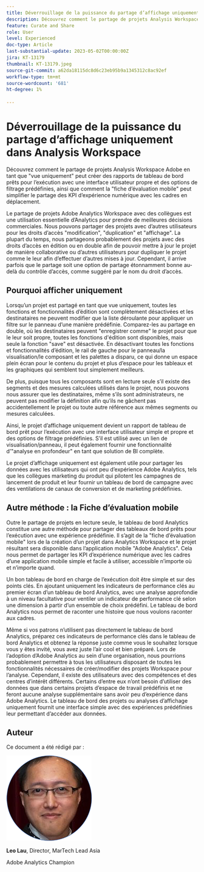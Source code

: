 ```yaml
---
title: Déverrouillage de la puissance du partage d’affichage uniquement dans Analysis Workspace
description: Découvrez comment le partage de projets Analysis Workspace en tant que "vue uniquement" peut créer des rapports de tableau de bord prêts pour l’exécution avec une interface utilisateur propre et des options de filtrage prédéfinies, ainsi que comment la "fiche d’évaluation mobile" peut simplifier le partage des KPI d’expérience numérique avec les cadres en déplacement.
feature: Curate and Share
role: User
level: Experienced
doc-type: Article
last-substantial-update: 2023-05-02T00:00:00Z
jira: KT-13179
thumbnail: KT-13179.jpeg
source-git-commit: a62da18115dc8d6c23eb95b9a1345312c8ac92ef
workflow-type: tm+mt
source-wordcount: '681'
ht-degree: 1%

---
```



# Déverrouillage de la puissance du partage d’affichage uniquement dans Analysis Workspace

Découvrez comment le partage de projets Analysis Workspace Adobe en tant que &quot;vue uniquement&quot; peut créer des rapports de tableau de bord prêts pour l’exécution avec une interface utilisateur propre et des options de filtrage prédéfinies, ainsi que comment la &quot;fiche d’évaluation mobile&quot; peut simplifier le partage des KPI d’expérience numérique avec les cadres en déplacement.

Le partage de projets Adobe Analytics Workspace avec des collègues est une utilisation essentielle d’Analytics pour prendre de meilleures décisions commerciales. Nous pouvons partager des projets avec d’autres utilisateurs pour les droits d’accès &quot;modification&quot;, &quot;duplication&quot; et &quot;affichage&quot;. La plupart du temps, nous partageons probablement des projets avec des droits d’accès en édition ou en double afin de pouvoir mettre à jour le projet de manière collaborative ou d’autres utilisateurs pour dupliquer le projet comme le leur afin d’effectuer d’autres mises à jour. Cependant, il arrive parfois que le partage soit une option de partage étonnamment bonne au-delà du contrôle d’accès, comme suggéré par le nom du droit d’accès.

## Pourquoi afficher uniquement

Lorsqu’un projet est partagé en tant que vue uniquement, toutes les fonctions et fonctionnalités d’édition sont complètement désactivées et les destinataires ne peuvent modifier que la liste déroulante pour appliquer un filtre sur le panneau d’une manière prédéfinie. Comparez-les au partage en double, où les destinataires peuvent &quot;enregistrer comme&quot; le projet pour que le leur soit propre, toutes les fonctions d&#39;édition sont disponibles, mais seule la fonction &quot;save&quot; est désactivée. En désactivant toutes les fonctions et fonctionnalités d’édition, le rail de gauche pour le panneau/la visualisation/le composant et les palettes a disparu, ce qui donne un espace plein écran pour le contenu du projet et plus d’espace pour les tableaux et les graphiques qui semblent tout simplement meilleurs.

De plus, puisque tous les composants sont en lecture seule s’il existe des segments et des mesures calculées utilisés dans le projet, nous pouvons nous assurer que les destinataires, même s’ils sont administrateurs, ne peuvent pas modifier la définition afin qu’ils ne gâchent pas accidentellement le projet ou toute autre référence aux mêmes segments ou mesures calculées.

Ainsi, le projet d’affichage uniquement devient un rapport de tableau de bord prêt pour l’exécution avec une interface utilisateur simple et propre et des options de filtrage prédéfinies. S’il est utilisé avec un lien de visualisation/panneau, il peut également fournir une fonctionnalité d’&quot;analyse en profondeur&quot; en tant que solution de BI complète.

Le projet d’affichage uniquement est également utile pour partager les données avec les utilisateurs qui ont peu d’expérience Adobe Analytics, tels que les collègues marketing du produit qui pilotent les campagnes de lancement de produit et leur fournir un tableau de bord de campagne avec des ventilations de canaux de conversion et de marketing prédéfinies.

## Autre méthode : la Fiche d’évaluation mobile

Outre le partage de projets en lecture seule, le tableau de bord Analytics constitue une autre méthode pour partager des tableaux de bord prêts pour l’exécution avec une expérience prédéfinie. Il s’agit de la &quot;fiche d’évaluation mobile&quot; lors de la création d’un projet dans Analytics Workspace et le projet résultant sera disponible dans l’application mobile &quot;Adobe Analytics&quot;. Cela nous permet de partager les KPI d’expérience numérique avec les cadres d’une application mobile simple et facile à utiliser, accessible n’importe où et n’importe quand.

Un bon tableau de bord en charge de l’exécution doit être simple et sur des points clés. En ajoutant uniquement les indicateurs de performance clés au premier écran d’un tableau de bord Analytics, avec une analyse approfondie à un niveau facultative pour ventiler un indicateur de performance clé selon une dimension à partir d’un ensemble de choix prédéfini. Le tableau de bord Analytics nous permet de raconter une histoire que nous voulons raconter aux cadres.

Même si vos patrons n’utilisent pas directement le tableau de bord Analytics, préparez ces indicateurs de performance clés dans le tableau de bord Analytics et obtenez la réponse juste comme vous le souhaitez lorsque vous y êtes invité, vous avez juste l’air cool et bien préparé.
Lors de l’adoption d’Adobe Analytics au sein d’une organisation, nous pourrions probablement permettre à tous les utilisateurs disposant de toutes les fonctionnalités nécessaires de créer/modifier des projets Workspace pour l’analyse. Cependant, il existe des utilisateurs avec des compétences et des centres d’intérêt différents. Certains d’entre eux n’ont besoin d’utiliser des données que dans certains projets d’espace de travail prédéfinis et ne feront aucune analyse supplémentaire sans avoir peu d’expérience dans Adobe Analytics. Le tableau de bord des projets ou analyses d’affichage uniquement fournit une interface simple avec des expériences prédéfinies leur permettant d’accéder aux données.

## Auteur

Ce document a été rédigé par :

![Leo Lau](assets/leo_headshot.png)

**Leo Lau**, Director, MarTech Lead Asia

Adobe Analytics Champion
